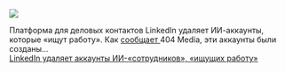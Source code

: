 <!--2025-01-29 14:08:14-->
<div class="yb">
  <div class="rss smaller1 habr"><img src="https://habrastorage.org/getpro/habr/upload_files/26c/2c6/48e/26c2c648ebc19269921d6af09a72fd68.jpg" /><p>Платформа для деловых контактов LinkedIn удаляет ИИ-аккаунты, которые «ищут работу». Как <a href="https://www.404media.co/linkedin-ai-coworkers-marketeam-open-to-work/" rel="noopener noreferrer nofollow">сообщает </a>404 Media, эти аккаунты были созданы... <br><a class="light" href="https://habr.com/ru/news/877688/?utm_source=habrahabr&utm_medium=rss&utm_campaign=877688">LinkedIn удаляет аккаунты ИИ-«сотрудников», «ищущих работу»</a></div>
</div>
